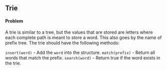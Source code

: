 ## Trie
#### Problem
A trie is similar to a tree, but the values that are stored are letters where each complete path is meant to store a word. This also goes by the name of prefix tree. The trie should have the following methods:

`insert(word)` - Add the `word` into the structure.
`match(prefix)` - Return all words that match the prefix.
`search(word)` - Return true if the word exists in the trie.
